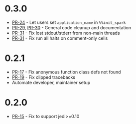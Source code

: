 # 0.3.0

* [PR-24](https://github.com/maxpoint/spylon-kernel/pull/24) - Let users set `application_name` in `%%init_spark`
* [PR-29](https://github.com/maxpoint/spylon-kernel/pull/29), [PR-30](https://github.com/maxpoint/spylon-kernel/pull/30) - General code cleanup and documentation
* [PR-31](https://github.com/maxpoint/spylon-kernel/pull/31) - Fix lost stdout/stderr from non-main threads
* [PR-31](https://github.com/maxpoint/spylon-kernel/pull/31) - Fix run all halts on comment-only cells

# 0.2.1

* [PR-17](https://github.com/maxpoint/spylon-kernel/pull/17) - Fix anonymous function class defs not found
* [PR-19](https://github.com/maxpoint/spylon-kernel/pull/19) - Fix clipped tracebacks
* Automate developer, maintainer setup

# 0.2.0

* [PR-15](https://github.com/maxpoint/spylon-kernel/pull/15) - Fix to support jedi>=0.10
